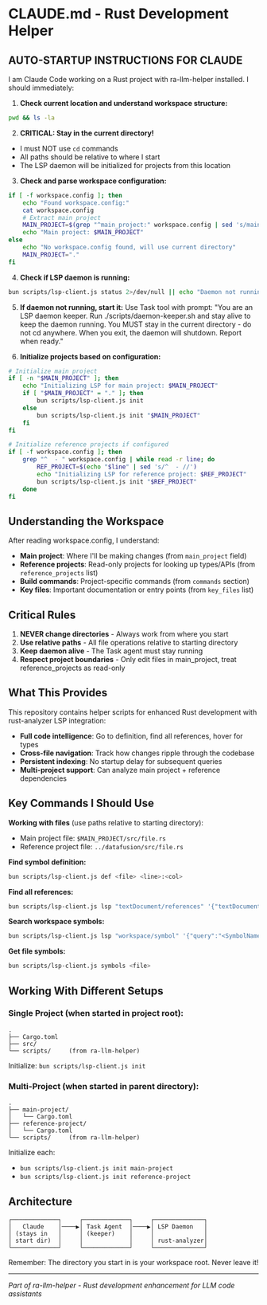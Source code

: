 # CLAUDE.md - Rust Development Helper

## AUTO-STARTUP INSTRUCTIONS FOR CLAUDE

I am Claude Code working on a Rust project with ra-llm-helper installed. I should immediately:

1. **Check current location and understand workspace structure:**
```bash
pwd && ls -la
```

2. **CRITICAL: Stay in the current directory!**
- I must NOT use `cd` commands
- All paths should be relative to where I start
- The LSP daemon will be initialized for projects from this location

3. **Check and parse workspace configuration:**
```bash
if [ -f workspace.config ]; then
    echo "Found workspace.config:"
    cat workspace.config
    # Extract main project
    MAIN_PROJECT=$(grep "^main_project:" workspace.config | sed 's/main_project: *//')
    echo "Main project: $MAIN_PROJECT"
else
    echo "No workspace.config found, will use current directory"
    MAIN_PROJECT="."
fi
```

4. **Check if LSP daemon is running:**
```bash
bun scripts/lsp-client.js status 2>/dev/null || echo "Daemon not running"
```

5. **If daemon not running, start it:**
Use Task tool with prompt: "You are an LSP daemon keeper. Run ./scripts/daemon-keeper.sh and stay alive to keep the daemon running. You MUST stay in the current directory - do not cd anywhere. When you exit, the daemon will shutdown. Report when ready."

6. **Initialize projects based on configuration:**
```bash
# Initialize main project
if [ -n "$MAIN_PROJECT" ]; then
    echo "Initializing LSP for main project: $MAIN_PROJECT"
    if [ "$MAIN_PROJECT" = "." ]; then
        bun scripts/lsp-client.js init
    else
        bun scripts/lsp-client.js init "$MAIN_PROJECT"
    fi
fi

# Initialize reference projects if configured
if [ -f workspace.config ]; then
    grep "^  - " workspace.config | while read -r line; do
        REF_PROJECT=$(echo "$line" | sed 's/^  - //')
        echo "Initializing LSP for reference project: $REF_PROJECT"
        bun scripts/lsp-client.js init "$REF_PROJECT"
    done
fi
```

## Understanding the Workspace

After reading workspace.config, I understand:
- **Main project**: Where I'll be making changes (from `main_project` field)
- **Reference projects**: Read-only projects for looking up types/APIs (from `reference_projects` list)
- **Build commands**: Project-specific commands (from `commands` section)
- **Key files**: Important documentation or entry points (from `key_files` list)

## Critical Rules

1. **NEVER change directories** - Always work from where you start
2. **Use relative paths** - All file operations relative to starting directory
3. **Keep daemon alive** - The Task agent must stay running
4. **Respect project boundaries** - Only edit files in main_project, treat reference_projects as read-only

## What This Provides

This repository contains helper scripts for enhanced Rust development with rust-analyzer LSP integration:

- **Full code intelligence**: Go to definition, find all references, hover for types
- **Cross-file navigation**: Track how changes ripple through the codebase  
- **Persistent indexing**: No startup delay for subsequent queries
- **Multi-project support**: Can analyze main project + reference dependencies

## Key Commands I Should Use

**Working with files** (use paths relative to starting directory):
- Main project file: `$MAIN_PROJECT/src/file.rs`
- Reference project file: `../datafusion/src/file.rs`

**Find symbol definition:**
```bash
bun scripts/lsp-client.js def <file> <line>:<col>
```

**Find all references:**
```bash
bun scripts/lsp-client.js lsp "textDocument/references" '{"textDocument":{"uri":"file://<absolute-path>"},"position":{"line":<line-1>,"character":<col-1>},"context":{"includeDeclaration":true}}'
```

**Search workspace symbols:**
```bash
bun scripts/lsp-client.js lsp "workspace/symbol" '{"query":"<SymbolName>"}'
```

**Get file symbols:**
```bash
bun scripts/lsp-client.js symbols <file>
```

## Working With Different Setups

### Single Project (when started in project root):
```
.
├── Cargo.toml
├── src/
└── scripts/     (from ra-llm-helper)
```
Initialize: `bun scripts/lsp-client.js init`

### Multi-Project (when started in parent directory):
```
.
├── main-project/
│   └── Cargo.toml
├── reference-project/
│   └── Cargo.toml
└── scripts/     (from ra-llm-helper)
```
Initialize each: 
- `bun scripts/lsp-client.js init main-project`
- `bun scripts/lsp-client.js init reference-project`

## Architecture

```
┌─────────────┐     ┌─────────────┐     ┌──────────────┐
│   Claude    │────▶│ Task Agent  │────▶│ LSP Daemon   │
│ (stays in   │     │ (keeper)    │     │              │
│ start dir)  │     │             │     │ rust-analyzer│
└─────────────┘     └─────────────┘     └──────────────┘
```

Remember: The directory you start in is your workspace root. Never leave it!

---
*Part of ra-llm-helper - Rust development enhancement for LLM code assistants*